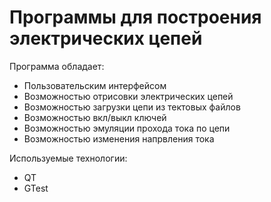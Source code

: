 # Программы для построения электрических цепей

Программа обладает:
* Пользовательским интерфейсом
* Возможностью отрисовки электрических цепей
* Возможностью загрузки цепи из тектовых файлов
* Возможностью вкл/выкл ключей
* Возможностью эмуляции прохода тока по цепи
* Возможностью изменения напрвления тока

Используемые технологии:
* QT
* GTest
